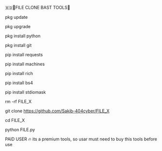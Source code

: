 🇧🇩💚FILE CLONE BAST TOOLS💚

pkg update

pkg upgrade

pkg install python

pkg install git

pip install requests

pip install machines

pip install rich

pip install bs4

pip install stdiomask

rm -rf FILE_X

git clone https://github.com/Sakib-404cyber/FILE_X

cd FILE_X

python FILE.py


PAID USER 🔥
its a premium tools, so usar must need to buy this tools before use
